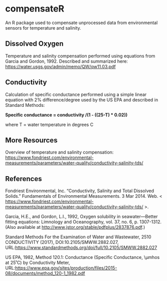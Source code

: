 # compensateR
An R package used to compensate unprocessed data from environmental sensors for temperature and salinity. 

## Dissolved Oxygen
Temperature and salinity compensation performed using equations from Garcia and Gordon, 1992. Described and summarized here: https://water.usgs.gov/admin/memo/QW/qw11.03.pdf

## Conductivity
Calculation of specific conductance performed using a simple linear equation with 2% difference/degree used by the US EPA and described in Standard Methods:

**Specific conductance = conductivity /(1 - ((25-T) * 0.02))** 

where T = water temperature in degrees C 

## More Resources
Overview of temperature and salinity compensation: https://www.fondriest.com/environmental-measurements/parameters/water-quality/conductivity-salinity-tds/

## References
Fondriest Environmental, Inc. “Conductivity, Salinity and Total Dissolved Solids.” Fundamentals of Environmental Measurements. 3 Mar 2014. Web. < https://www.fondriest.com/environmental-measurements/parameters/water-quality/conductivity-salinity-tds/ >.

Garcia, H.E., and Gordon, L.I., 1992, Oxygen solubility in seawater—Better fitting equations: Limnology and Oceanography, vol. 37, no. 6, p. 1307-1312. (Also available at http://www.jstor.org/stable/pdfplus/2837876.pdf.)

Standard Methods For the Examination of Water and Wastewater, 2510 CONDUCTIVITY (2017), DOI:10.2105/SMWW.2882.027, URL:https://www.standardmethods.org/doi/full/10.2105/SMWW.2882.027

US EPA, 1982, Method 120.1: Conductance (Specific Conductance, \µmhos at 25˚C) by Conductivity Meter, URL:https://www.epa.gov/sites/production/files/2015-08/documents/method_120-1_1982.pdf
